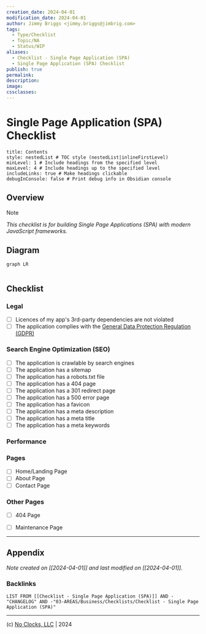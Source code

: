 ```yaml
---
creation_date: 2024-04-01
modification_date: 2024-04-01
author: Jimmy Briggs <jimmy.briggs@jimbrig.com>
tags:
  - Type/Checklist
  - Topic/NA
  - Status/WIP
aliases:
  - Checklist - Single Page Application (SPA)
  - Single Page Application (SPA) Checklist
publish: true
permalink:
description:
image:
cssclasses:
---
```


# Single Page Application (SPA) Checklist

```table-of-contents
title: Contents 
style: nestedList # TOC style (nestedList|inlineFirstLevel)
minLevel: 1 # Include headings from the specified level
maxLevel: 4 # Include headings up to the specified level
includeLinks: true # Make headings clickable
debugInConsole: false # Print debug info in Obsidian console
```

## Overview

> [!NOTE]
> *This checklist is for building Single Page Applications (SPA) with modern JavaScript frameworks.*

## Diagram

```mermaid
graph LR
  
```

## Checklist

### Legal

- [ ] Licences of my app's 3rd-party dependencies are not violated
- [ ] The application complies with the [General Data Protection Regulation (GDPR)](https://gdpr.eu/)

### Search Engine Optimization (SEO)

- [ ] The application is crawlable by search engines
- [ ] The application has a sitemap
- [ ] The application has a robots.txt file
- [ ] The application has a 404 page
- [ ] The application has a 301 redirect page
- [ ] The application has a 500 error page
- [ ] The application has a favicon
- [ ] The application has a meta description
- [ ] The application has a meta title
- [ ] The application has a meta keywords

### Performance

### Pages

- [ ] Home/Landing Page
- [ ] About Page
- [ ] Contact Page

### Other Pages

- [ ] 404 Page
- [ ] Maintenance Page


***

## Appendix

*Note created on [[2024-04-01]] and last modified on [[2024-04-01]].*

### Backlinks

```dataview
LIST FROM [[Checklist - Single Page Application (SPA)]] AND -"CHANGELOG" AND -"03-AREAS/Business/Checklists/Checklist - Single Page Application (SPA)"
```

***

(c) [No Clocks, LLC](https://github.com/noclocks) | 2024
